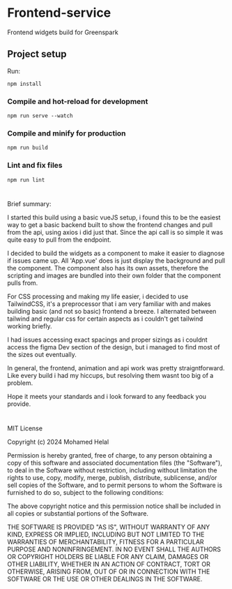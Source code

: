 # Frontend-service

Frontend widgets build for Greenspark


## Project setup
Run:
```
npm install
```

### Compile and hot-reload for development
```
npm run serve --watch
```

### Compile and minify for production
```
npm run build
```

### Lint and fix files
```
npm run lint
```
# 
Brief summary:

I started this build using a basic vueJS setup, i found this to be the easiest way to get a basic backend built to show the frontend changes and pull from the api, using axios i did just that. Since the api call is so simple it was quite easy to pull from the endpoint. 

I decided to build the widgets as a component to make it easier to diagnose if issues came up. All 'App.vue' does is just display the background and pull the component. The component also has its own assets, therefore the scripting and images are bundled into their own folder that the component pulls from.

For CSS processing and making my life easier, i decided to use TailwindCSS, it's a preprocessor that i am very familiar with and makes building basic (and not so basic) frontend a breeze. I alternated between tailwind and regular css for certain aspects as i couldn't get tailwind working briefly. 

I had issues accessing exact spacings and proper sizings as i couldnt access the figma Dev section of the design, but i managed to find most of the sizes out eventually.

In general, the frontend, animation and api work was pretty straigntforward. Like every build i had my hiccups, but resolving them wasnt too big of a problem.

Hope it meets your standards and i look forward to any feedback you provide.

# 

MIT License

Copyright (c) 2024 Mohamed Helal

Permission is hereby granted, free of charge, to any person obtaining a copy
of this software and associated documentation files (the "Software"), to deal
in the Software without restriction, including without limitation the rights
to use, copy, modify, merge, publish, distribute, sublicense, and/or sell
copies of the Software, and to permit persons to whom the Software is
furnished to do so, subject to the following conditions:

The above copyright notice and this permission notice shall be included in all
copies or substantial portions of the Software.

THE SOFTWARE IS PROVIDED "AS IS", WITHOUT WARRANTY OF ANY KIND, EXPRESS OR
IMPLIED, INCLUDING BUT NOT LIMITED TO THE WARRANTIES OF MERCHANTABILITY,
FITNESS FOR A PARTICULAR PURPOSE AND NONINFRINGEMENT. IN NO EVENT SHALL THE
AUTHORS OR COPYRIGHT HOLDERS BE LIABLE FOR ANY CLAIM, DAMAGES OR OTHER
LIABILITY, WHETHER IN AN ACTION OF CONTRACT, TORT OR OTHERWISE, ARISING FROM,
OUT OF OR IN CONNECTION WITH THE SOFTWARE OR THE USE OR OTHER DEALINGS IN THE
SOFTWARE.


